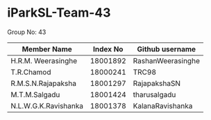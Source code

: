 # iParkSL-Team-43

Group No: 43

Member Name          | Index No    | Github username
---------------------|-------------|----------------
H.R.M. Weerasinghe   | 18001892    | RashanWeerasinghe
T.R.Chamod           | 18000241    | TRC98
R.M.S.N.Rajapaksha   | 18001297    | RajapakshaSN
M.T.M.Salgadu        | 18001424    | tharusalgadu
N.L.W.G.K.Ravishanka | 18001378	   | KalanaRavishanka

